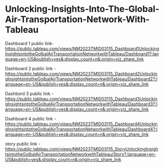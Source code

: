 # Unlocking-Insights-Into-The-Global-Air-Transportation-Network-With-Tableau

Dashboard 1 public link- https://public.tableau.com/views/NM2023TMID03115_Dashboard1UnlockingInsightsintotheGolbalAirTransportationNetworkwithTableau/Dashboard1?:language=en-US&publish=yes&:display_count=n&:origin=viz_share_link

Dashboard 2 public link -https://public.tableau.com/views/NM2023TMID03115_Dashboard2UnlockingInsightsintotheGolbalAirTransportationNetworkwithTableau/Dashboard2?:language=en-US&publish=yes&:display_count=n&:origin=viz_share_link

Dashbord 3 public link - https://public.tableau.com/views/NM2023TMID03115_Dashboard3UnlockingInsightsintotheGolbalAirTransportationNetworkwithTableau/Dashboard3?:language=en-US&publish=yes&:display_count=n&:origin=viz_share_link

Dsahboard 4 public link - https://public.tableau.com/views/NM2023TMID03115_Dashboard4UnlockingInsightsintotheGolbalAirTransportationNetworkwithTableau/Dashboard4?:language=en-US&publish=yes&:display_count=n&:origin=viz_share_link

story public link - https://public.tableau.com/views/NM2023TMID03115_StoryUnlockingInsightsintotheGolbalAirTransportationNetworkwithTableau/Story?:language=en-US&publish=yes&:display_count=n&:origin=viz_share_link
